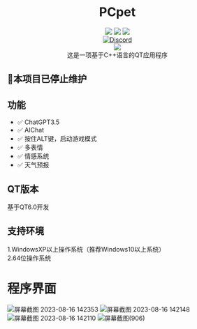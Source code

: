 
<div align="center">
    <h1>PCpet</h1>
    <img src="https://img.shields.io/github/license/JasonYANG170/PCpet?label=License&style=for-the-badge">
    <img src="https://img.shields.io/github/commit-activity/w/JasonYANG170/PCpet?style=for-the-badge">
<img src="https://img.shields.io/github/languages/count/JasonYANG170/PCpet?logo=python&style=for-the-badge">
	<br>
    	<a href="https://discord.com/invite/az3ceRmgVe"><img alt="Discord" src="https://img.shields.io/discord/978108215499816980?style=social&logo=discord&label=echosec"></a>
  <br>

  <img src="https://github.com/JasonYANG170/YANG-PCpet/assets/39414350/6f304b4a-eb0c-43d7-9141-ab854fd0fbea">
<br>
这是一项基于C++语言的QT应用程序
  
<br>

</div>

## 🚧本项目已停止维护
## 功能  
- ✅ ChatGPT3.5
- ✅ AIChat
- ✅ 按住ALT键，启动游戏模式
- ✅ 多表情
- ✅ 情感系统
- ✅ 天气预报

## QT版本
基于QT6.0开发

## 支持环境
1.WindowsXP以上操作系统（推荐Windows10以上系统）  
2.64位操作系统

# 程序界面
![屏幕截图 2023-08-16 142353](https://github.com/JasonYANG170/YANG-PCpet/assets/39414350/6f304b4a-eb0c-43d7-9141-ab854fd0fbea)
![屏幕截图 2023-08-16 142148](https://github.com/JasonYANG170/YANG-PCpet/assets/39414350/e99cb4e3-b48b-43e4-8ccd-a062103d1c35)
![屏幕截图 2023-08-16 142110](https://github.com/JasonYANG170/YANG-PCpet/assets/39414350/271e9fe2-4c0f-42b5-848f-09585779ab5c)
![屏幕截图(906)](https://github.com/JasonYANG170/YANG-PCpet/assets/39414350/19efdcf7-6b4b-4249-9973-8d0914ea96a4)
